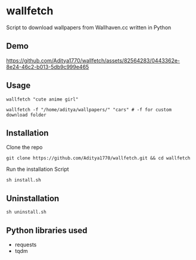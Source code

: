 # wallfetch

Script to download wallpapers from Wallhaven.cc written in Python

## Demo

https://github.com/Aditya1770/wallfetch/assets/82564283/0443362e-8e24-46c2-b013-5db9c999e465

## Usage

```
wallfetch "cute anime girl"
```

```
wallfetch -f "/home/aditya/wallpapers/" "cars" # -f for custom download folder
``` 

## Installation

Clone the repo
```
git clone https://github.com/Aditya1770/wallfetch.git && cd wallfetch
```

Run the installation Script
```
sh install.sh
```

## Uninstallation

```
sh uninstall.sh
```

## Python libraries used

- requests
- tqdm


